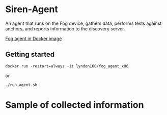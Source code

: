 # Siren-Agent
An agent that runs on the Fog device, gathers data, performs tests against anchors, and reports information to the discovery server.


[Fog agent in Docker image](https://hub.docker.com/r/lyndon160/fog_agent_x86/)


## Getting started
`docker run -restart=always -it lyndon160/fog_agent_x86`

or

`./run_agent.sh`

# Sample of collected information

